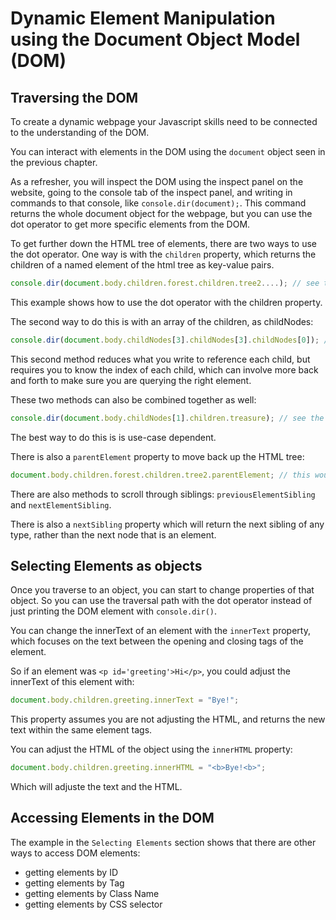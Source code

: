# Dynamic Element Manipulation using the Document Object Model (DOM)

## Traversing the DOM

To create a dynamic webpage your Javascript skills need to be connected to the understanding of the DOM.

You can interact with elements in the DOM using the `document` object seen in the previous chapter.

As a refresher, you will inspect the DOM using the inspect panel on the website, going to the console tab of the inspect panel, and writing in commands to that console, like `console.dir(document);`. This command returns the whole document object for the webpage, but you can use the dot operator to get more specific elements from the DOM.

To get further down the HTML tree of elements, there are two ways to use the dot operator. One way is with the `children` property, which returns the children of a named element of the html tree as key-value pairs.

```Javascript
console.dir(document.body.children.forest.children.tree2....); // see the HTML on page 226 for reference
```

This example shows how to use the dot operator with the children property.

The second way to do this is with an array of the children, as childNodes:

```Javascript
console.dir(document.body.childNodes[3].childNodes[3].childNodes[0]); // see the HTML on page 226 for reference
```

This second method reduces what you write to reference each child, but requires you to know the index of each child, which can involve more back and forth to make sure you are querying the right element.

These two methods can also be combined together as well:

```Javascript
console.dir(document.body.childNodes[1].children.treasure); // see the HTML on page 226 for reference
```

The best way to do this is is use-case dependent.

There is also a `parentElement` property to move back up the HTML tree:

```Javascript
document.body.children.forest.children.tree2.parentElement; // this would return `forest` since that's the parent
```

There are also methods to scroll through siblings: `previousElementSibling` and `nextElementSibling`.

There is also a `nextSibling` property which will return the next sibling of any type, rather than the next node that is an element.

## Selecting Elements as objects

Once you traverse to an object, you can start to change properties of that object. So you can use the traversal path with the dot operator instead of just printing the DOM element with `console.dir()`.

You can change the innerText of an element with the `innerText` property, which focuses on the text between the opening and closing tags of the element.

So if an element was `<p id='greeting'>Hi</p>`, you could adjust the innerText of this element with:

```javascript
document.body.children.greeting.innerText = "Bye!";
```

This property assumes you are not adjusting the HTML, and returns the new text within the same element tags.

You can adjust the HTML of the object using the `innerHTML` property:

```javascript
document.body.children.greeting.innerHTML = "<b>Bye!<b>";
```

Which will adjuste the text and the HTML.

## Accessing Elements in the DOM

The example in the `Selecting Elements` section shows that there are other ways to access DOM elements:

- getting elements by ID
- getting elements by Tag
- getting elements by Class Name
- getting elements by CSS selector
